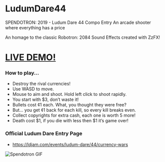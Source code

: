 # LudumDare44
SPENDOTRON: 2019 - Ludum Dare 44 Compo Entry
An arcade shooter where everything has a price

An homage to the classic Robotron: 2084
Sound Effects created with ZzFX!

# [LIVE DEMO!](https://killedbyapixel.itch.io/currency-wars)


### How to play…
* Destroy the rival currencies!
* Use WASD to move.
* Mouse to aim and shoot. Hold left click to shoot rapidly.
* You start with $3, don’t waste it!
* Bullets cost ¢1 each. What, you thought they were free?
* But… you get ¢1 back for each kill, so every kill breaks even.
* Collect copyrights for extra cash, each one is worth 5 more!
* Death cost $1, if you die with less then $1 it’s game over!

### Official Ludum Dare Entry Page
* https://ldjam.com/events/ludum-dare/44/currency-wars

![Spendotron GIF](/spendotron.gif)
